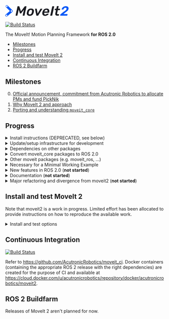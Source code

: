 <img src="https://github.com/AcutronicRobotics/moveit2/raw/master/.logo/official/moveit2_logo-black.png" alt="MoveIt 2 Logo" width="200"/>

[![Build Status](https://travis-ci.org/AcutronicRobotics/moveit2.svg?branch=master)](https://travis-ci.org/AcutronicRobotics/moveit2)

The MoveIt! Motion Planning Framework **for ROS 2.0**

- [Milestones](#milestones)
- [Progress](#progress)
- [Install and test MoveIt 2](#install-and-test-moveit-2)
- [Continuous Integration](#continuous-integration)
- [ROS 2 Buildfarm](#ros-2-buildfarm)

## Milestones

0. [Official announcement, commitment from Acutronic Robotics to allocate PMs and fund PickNik](https://acutronicrobotics.com/news/ros-2-moveit-robotic-motion-planning/)
1. [Why MoveIt 2 and approach](https://acutronicrobotics.com/news/moveit-2-planning-framework-why/)
2. [Porting and understanding `moveit_core`](https://discourse.ros.org/t/the-moveit-2-journey-part-1-porting-and-understanding-moveit-core/8718)

## Progress

<details><summary>Install instructions (DEPRECATED, see below)</summary>

- [x] Install instructions
  - [x] [Ubuntu 18.04](https://acutronicrobotics.com/docs/products/robots/mara/moveit2/install/ubuntu)
  - [x] [OS X 10.14](https://acutronicrobotics.com/docs/products/robots/mara/moveit2/install/osx)

</details>

<details><summary>Update/setup infrastructure for development</summary>

- [x] Upgrade continuous integration for ROS 2.0
  - [x] Simple CI with Travis (Linux and OS X)
  - [x] moveit_ci https://github.com/AcutronicRobotics/moveit_ci/tree/ros2
- [x] Convert all headers and link it to HRIM (contributed by @ibaiape)
- [x] Update/setup infrastructure for development
  - [x] Delete metapackages
  - [x] Upgrade continuous integration for ROS 2.0
  - [x] Refactor/cleanup folder hierarchy
</details>

<details><summary>Dependencies on other packages</summary>

- [x] Dependencies on other packages
  - [x] tf2_kdl https://github.com/ros2/geometry2/pull/90
  - [x] eigen_stl_containers https://github.com/AcutronicRobotics/eigen_stl_containers/tree/ros2
  - [x] geometric_shapes https://github.com/ros-planning/geometric_shapes/pull/96
  - [x] random_numbers https://github.com/ros-planning/random_numbers/pull/12
  - [x] srdfdom (contributed by @anasarrak, @vmayoral and @ahcorde) https://github.com/ros-planning/srdfdom/pull/45
  - [x] urdf_parser_py https://github.com/ros/urdf_parser_py/pull/41
  - [x] Created a ROS 2 version (with package.xml) of urdfdom_headers https://github.com/AcutronicRobotics/urdfdom_headers/tree/ros2
  - [x] octomap https://github.com/AcutronicRobotics/octomap
    - [x]  octomap
    - [ ]  octovis
    - [ ]  dynamicEDT3D
</details>

<details><summary>Convert moveit_core packages to ROS 2.0</summary>

- [x] Convert moveit_core packages to ROS 2.0
  - [x] version
  - [x] macros
  - [x] backtrace
  - [x] exceptions
  - [x] profiler
  - [x] logging
  - [x] background_processing
  - [x] kinematics_base
  - [x] controller_manager
  - [x] sensor_manager
  - [x] robot_model
  - [x] transforms
  - [x] robot_state
  - [x] robot_trajectory
  - [x] collision_detection
  - [x] collision_detection_fcl
  - [x] kinematic_constraints
  - [x] planning_scene
  - [x] constraint_samplers
  - [x] planning_interface
  - [x] planning_request_adapter
  - [x] trajectory_processing
  - [x] distance_field
  - [x] collision_distance_field
  - [x] kinematics_metrics
  - [x] dynamics_solver
  - [x] utils
</details>

<details><summary>Other moveit packages (e.g. moveit_ros, ...)</summary>

- [ ] moveit_ros
    - [x] moveit_ros_planning_interface (*dummy interface for now*)
        - [ ] py_bindings_tools
        - [ ] common_planning_interface_objects
        - [ ] planning_scene_interface
        - [ ] move_group_interface
        - [ ] robot_interface
        - [ ] test
    - [ ] move_group
    - [ ] planning
        - [x] collision_plugin_loader https://github.com/ros-planning/moveit2/pull/69
        - [x] rdf_loader https://github.com/ros-planning/moveit2/pull/71
        - [x] kinematics_plugin_loader https://github.com/ros-planning/moveit2/pull/74
    - [x] moveit_ros_perception
        - [x] occupancy_map_monitor
        - [ ] lazy_free_space_updater
        - [ ] point_containment_filter
        - [ ] pointcloud_octomap_updater
        - [ ] mesh_filter
        - [ ] depth_image_octomap_updater
        - [ ] semantic_world
    - [ ] moveit_ros_manipulation
      - [ ] move_group_pick_place_capability

</details>

<details><summary>Necessary for a Minimal Working Example</summary>

- [ ] Necessary for a Minimal Working Example (This list can vary, they are the initial includes for the *planning_interface/move_group_interface* that is what we need for a **plan** and **execute**)
  - [x] moveit_ros_perception
    - [x] occupancy_map_monitor
  - [ ] move_group
    - [ ] capability_names
      - [x] query_planners_service_capability
      - [x] move_action_capability
      - [ ] execute_trajectory_action_capability
    - [x] move_group_capability
    - [ ] move_group_context
  - [ ] moveit_ros_planning
    - [x] rdf_loader
    - [x] collision_plugin_loader
    - [x] kinematics_plugin_loader
    - [x] robot_model_loader
    - [ ] constraint_sampler_manager_loader
    - [x] planning_pipeline
    - [x] planning_scene_monitor
    - [x] trajectory_execution_manager
    - [x] plan_execution
  - [ ] planning_interface
    - [x] common_planning_interface_objects
    - [ ] planning_scene_interface
      - [ ] planning_scene_interface
    - [ ] move_group_interface
  - [ ] moveit_ros_manipulation
    - [ ] move_group_pick_place_capability
      - [ ] capability_names.h
    - [ ] moveit_pick_place_planner
      - [ ] pick_place
  - [ ] moveit_ros_visualization
    - [ ] rviz_plugin_render_tools
    - [ ] planning_scene_rviz_plugin
  - [ ] moveit_planner
    - [ ] ompl
  - [ ] moveit_kinematics
    - [ ] kdl_kinematics_plugin
</details>

<details><summary>New features in ROS 2.0 (<b>not started</b>)</summary>

- [ ] New features in ROS 2.0
  - [ ] Migrate plugin architecture to ROS2 nodelets
</details>

<details><summary>Documentation (<b>not started</b>) </summary>

- [ ] Documentation
  - [ ] Tutorials for MoveIt2
  - [ ] Create tutorial on using ros1/ros2 bridge to support ros1 hardware drivers
  - [ ] Move install instructions to moveit.ros.org
  - [ ] 
</details>

<details><summary>Major refactoring and divergence from moveit2 (<b>not started</b>)</summary>

- [ ] Major refactoring and divergence from moveit2
  - [ ] Run ROS2 C++ and python linters
  - [ ] Delete excesses packages that are left over from rosbuild stacks: moveit_runtime, moveit_plugins, moveit_ros
  - [ ] Rename non-package folders:
    - [ ] rename moveit_planners to planners
    - [ ] rename moveit_plugins to controller_interfaces
  - [ ] Restructure folder layout of moveit repo:
    - [ ] flatten moveit_ros folder to root of repo
    - [ ] rename all moveit_ros folders with moveit_ros prefix
  - [ ] Rename major classes
    - [ ] ControllerManagers become ControllerInterfaces
    - [ ] Rename related packages
  - [ ] Merge repos:
    - [ ] moveit 9.6 MB
    - [ ] moveit_task_constructor
    - [ ] moveit_tutorials  28.6 MB
    - [ ] moveit_msgs
    - [ ] moveit_resources  61 MB
    - [ ] moveit_visual_tools
    - [ ] moveit_advanced?
    - [ ] DELETE: moveit_kinematics_tests
  - [ ] Remove large binaries from moveit repo
  - [ ] Add gitlfs?
</details>

## Install and test MoveIt 2

Note that moveit2 is a work in progress. Limited effort has been allocated to provide instructions on how to reproduce the available work.

<details><summary>Install and test options</summary>

### Using the CI infrastructure
Moveit uses a Docker-based CI infrastructure to run tests and validate commits. Such infrastructure adapted for MoveIt 2 is available at https://github.com/acutronicrobotics/moveit_ci.git. 

Using the CI infrastructure, one can get access to MoveIt 2 current status and test its capabilities

#### Using the CI infrastructure in Ubuntu
**Note:** You need to have docker installed on your system.

```bash
cd ~ && git clone https://github.com/AcutronicRobotics/moveit2
cd ~/moveit2
git clone -q -b ros2 --depth=1 https://github.com/acutronicrobotics/moveit_ci.git .moveit_ci
export MOVEIT_CI_TRAVIS_TIMEOUT=85  # Travis grants us 90 min, but we add a safety margin of 5 min
export ROS_DISTRO=crystal
export ROS_REPO=acutronicrobotics
export UPSTREAM_WORKSPACE=moveit.rosinstall
export TEST_BLACKLIST="moveit_ros_perception tf2_ros"  # mesh_filter_test fails due to broken Mesa OpenGL
export CXXFLAGS="-Wall -Wextra -Wwrite-strings -Wunreachable-code -Wpointer-arith -Wredundant-decls -Wno-unused-parameter -Wno-unused-but-set-parameter -Wno-unused-function"
.moveit_ci/travis.sh
```

#### Using the CI infrastructure in OS X
TODO

### Using a Docker container (**DEPRECATED**)
An attempt to provide an environment whereto build the existing moveit2 repository is available at https://github.com/AcutronicRobotics/moveit2/tree/local-build/.docker/local-build.

```bash
# from https://github.com/AcutronicRobotics/moveit2/tree/local-build/.docker/local-build
# Build it
docker build -t local-build --build-arg=<branch> .
# or docker build -t local-build .

# Run it
docker run -it local-build
# inside of the container, compile the moveit2 code
colcon build --merge-install #Inside of the docker container
```

### From sources (**DEPRECATED**)
- [Ubuntu 18.04](https://acutronicrobotics.com/docs/products/robots/mara/moveit2/install/ubuntu)
- [OS X 10.14](https://acutronicrobotics.com/docs/products/robots/mara/moveit2/install/osx) (**DEPRECATED**)

</details>

## Continuous Integration
[![Build Status](https://travis-ci.org/AcutronicRobotics/moveit2.svg?branch=master)](https://travis-ci.org/AcutronicRobotics/moveit2)

Refer to https://github.com/AcutronicRobotics/moveit_ci. Docker containers (containing the appropriate ROS 2 release with the right dependencies) are created for the purpose of CI and available at https://cloud.docker.com/u/acutronicrobotics/repository/docker/acutronicrobotics/moveit2.

## ROS 2 Buildfarm
Releases of MoveIt 2 aren't planned for now.
